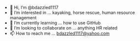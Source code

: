 - 👋 Hi, I’m @bdazzled1117
- 👀 I’m interested in ... kayaking, horse rescue, human resource management
- 🌱 I’m currently learning ... how to use GitHub
- 💞️ I’m looking to collaborate on ... anything HR related
- 📫 How to reach me ... bdazzled1117@yahoo.com

<!---
bdazzled1117/bdazzled1117 is a ✨ special ✨ repository because its `README.md` (this file) appears on your GitHub profile.
You can click the Preview link to take a look at your changes.
--->
